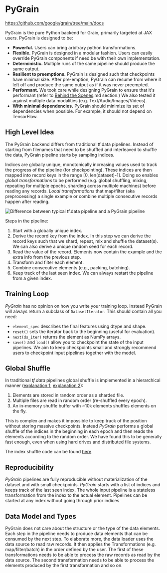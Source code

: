 # PyGrain



https://github.com/google/grain/tree/main/docs



PyGrain is the pure Python backend for Grain, primarily targeted at JAX users.
PyGrain is designed to be:

* **Powerful.** Users can bring arbitrary python transformations.
* **Flexible.** PyGrain is designed in a modular fashion. Users can easily
override PyGrain components if need be with their own implementation.
* **Deterministic.** Multiple runs of the same pipeline should produce the same
output.
* **Resilient to preemptions.** PyGrain is designed such that
checkpoints have minimal size. After pre-emption, PyGrain can resume from where
it left off and produce the same output as if it was never preempted.
* **Performant.** We took care while designing PyGrain to ensure that it's
performant (refer to [Behind the Scenes](http://https://github.com/google/grain/tree/main/docs/behind_the_scenes).md
section.) We also tested it against multiple data modalities (e.g.
Text/Audio/Images/Videos).
* **With minimal dependencies.** PyGrain should minimize its set
of dependencies when possible. For example, it should not depend on TensorFlow.

## High Level Idea

The PyGrain backend differs from traditional tf.data pipelines. Instead of
starting from filenames that need to be shuffled and interleaved to shuffle the
data, PyGrain pipeline starts by sampling indices.

Indices are globally unique, monotonically increasing values used to track
the progress of the pipeline (for checkpointing). These indices are then mapped
into record keys in the range [0, len(dataset)-1]. Doing so enables *global
transformations* to be performed (e.g. global shuffling, mixing, repeating for
multiple epochs, sharding across multiple machines) before reading any records.
*Local transformations* that map/filter (aka preprocessing) a single example or
combine multiple consecutive records happen after reading.

![Difference between typical tf.data pipeline and a PyGrain pipeline](grain_pipeline.svg)

Steps in the pipeline:

1.  Start with a globally unique index.
2.  Derive the record key from the index. In this step we can derive the record
    keys such that we shard, repeat, mix and shuffle the dataset(s). We can also
    derive a unique random seed for each record.
3.  Read the value of the record. Elements now contain the example and the extra
    info from the previous step.
4.  Transform and filter each element.
5.  Combine consecutive elements (e.g., packing, batching).
6.  Keep track of the last seen index. We can always restart the pipeline from a
    given index.

## Training Loop

*PyGrain* has no opinion on how you write your training loop. Instead PyGrain
will always return a subclass of `DatasetIterator`. This should contain all you
need:

-   `element_spec` describes the final features using dtype and shape.
-   `reset()` sets the iterator back to the beginning (useful for evaluation).
-   `next(ds_iter)` returns the element as NumPy arrays.
-   `save()` and `load()` allow you to checkpoint the state of the input
    pipelines. We aim to keep checkpoints small and strongly recommend users to
    checkpoint input pipelines together with the model.

## Global Shuffle

In traditional *tf.data* pipelines global shuffle is implemented in a hierarchical manner
([explanation 1](https://www.moderndescartes.com/essays/shuffle_viz/),
[explanation 2](https://colab.research.google.com/github/christianmerkwirth/colabs/blob/master/Understanding_Randomization_in_TF_Datasets.ipynb)):

1.  Elements are stored in random order as a sharded file.
2.  Multiple files are read in random order (re-shuffled every epoch).
3.  An in-memory shuffle buffer with ~10k elements shuffles elements on the fly.

This is complex and makes it impossible to keep track of the position without
storing massive checkpoints. Instead *PyGrain* performs a global shuffle of the
indices in the beginning in each epoch and then reads the elements according to
the random order. We have found this to be generally fast enough, even when
using hard drives and distributed file systems.

The index shuffle code can be found [here](https://github.com/google/grain/tree/main/grain/_src/python/experimental/index_shuffle).

## Reproducibility

*PyGrain* pipelines are fully reproducible without materialization of the dataset
and with small checkpoints. *PyGrain* starts with a list of indices and keeps
track of the last seen index. The whole input pipeline is a stateless
transformation from the index to the actual element. Pipelines can be started at
any index without going through prior indices.

## Data Model and Types

PyGrain does not care about the structure or the type of the data elements. Each
step in the pipeline needs to produce data elements that can be consumed by the
next step. To elaborate more, the data loader uses the data source to read raw
records. It then applies the Transformations (e.g. map/filter/batch) in the
order defined by the user. The first of these transformations needs to be able
to process the raw records as read by the data source. The second transformation
needs to be able to process the elements produced by the first transformation
and so on.


